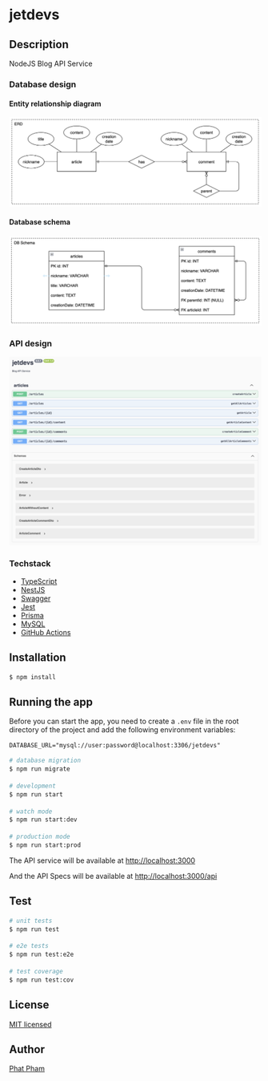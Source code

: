 # jetdevs

## Description

NodeJS Blog API Service

### Database design

#### Entity relationship diagram

![Entity relationship diagram](./docs/db-design-erd.png)

#### Database schema

![Database schema](./docs/db-design-schema.png)

### API design

![API design](./docs/api-design.png)

### Techstack

- [TypeScript](https://www.typescriptlang.org/)
- [NestJS](https://nestjs.com/)
- [Swagger](https://swagger.io/)
- [Jest](https://jestjs.io/)
- [Prisma](https://www.prisma.io/)
- [MySQL](https://www.mysql.com/)
- [GitHub Actions](https://docs.github.com/en/actions)

## Installation

```bash
$ npm install
```

## Running the app

Before you can start the app, you need to create a `.env` file in the root directory of the project and add the following environment variables:

```
DATABASE_URL="mysql://user:password@localhost:3306/jetdevs"
```

```bash
# database migration
$ npm run migrate

# development
$ npm run start

# watch mode
$ npm run start:dev

# production mode
$ npm run start:prod
```

The API service will be available at [http://localhost:3000](http://localhost:3000)

And the API Specs will be available at [http://localhost:3000/api](http://localhost:3000/api)

## Test

```bash
# unit tests
$ npm run test

# e2e tests
$ npm run test:e2e

# test coverage
$ npm run test:cov
```

## License

[MIT licensed](LICENSE)

## Author

[Phat Pham](https://onroads.xyz)
